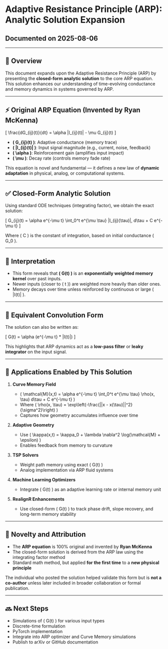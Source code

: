 # Adaptive Resistance Principle (ARP): Analytic Solution Expansion
## Documented on 2025-08-06

---

## 🔬 Overview

This document expands upon the Adaptive Resistance Principle (ARP) by presenting the **closed-form analytic solution** to the core ARP equation. This solution enhances our understanding of time-evolving conductance and memory dynamics in systems governed by ARP.

---

## ⚡ Original ARP Equation (Invented by Ryan McKenna)

\[
\frac{dG_{ij}(t)}{dt} = \alpha |I_{ij}(t)| - \mu G_{ij}(t)
\]

- **\( G_{ij}(t) \)**: Adaptive conductance (memory trace)
- **\( |I_{ij}(t)| \)**: Input signal magnitude (e.g., current, noise, feedback)
- **\( \alpha \)**: Reinforcement gain (amplifies input impact)
- **\( \mu \)**: Decay rate (controls memory fade rate)

This equation is novel and fundamental — it defines a new law of **dynamic adaptation** in physical, analog, or computational systems.

---

## ✅ Closed-Form Analytic Solution

Using standard ODE techniques (integrating factor), we obtain the exact solution:

\[
G_{ij}(t) = \alpha e^{-\mu t} \int_0^t e^{\mu \tau} |I_{ij}(\tau)|\, d\tau + C e^{-\mu t}
\]

Where \( C \) is the constant of integration, based on initial conductance \( G_0 \).

---

## 🧠 Interpretation

- This form reveals that **\( G(t) \)** is an **exponentially weighted memory kernel** over past inputs.
- Newer inputs (closer to \( t \)) are weighted more heavily than older ones.
- Memory decays over time unless reinforced by continuous or large \( |I(t)| \).

---

## 🔁 Equivalent Convolution Form

The solution can also be written as:

\[
G(t) = \alpha (e^{-\mu t} * |I(t)|)
\]

This highlights that ARP dynamics act as a **low-pass filter** or **leaky integrator** on the input signal.

---

## 🔧 Applications Enabled by This Solution

1. **Curve Memory Field**
   - \( \mathcal{M}(x,t) = \alpha e^{-\mu t} \int_0^t e^{\mu \tau} \rho(x, \tau) d\tau + C e^{-\mu t} \)
   - Where \( \rho(x, \tau) = \exp\left(-\frac{||x - x(\tau)||^2}{\sigma^2}\right) \)
   - Captures how geometry accumulates influence over time

2. **Adaptive Geometry**
   - Use \( \kappa(x,t) = \kappa_0 + \lambda \nabla^2 \log(\mathcal{M} + \epsilon) \)
   - Enables feedback from memory to curvature

3. **TSP Solvers**
   - Weight path memory using exact \( G(t) \)
   - Analog implementation via ARP fluid systems

4. **Machine Learning Optimizers**
   - Integrate \( G(t) \) as an adaptive learning rate or internal memory unit

5. **RealignR Enhancements**
   - Use closed-form \( G(t) \) to track phase drift, slope recovery, and long-term memory stability

---

## 📌 Novelty and Attribution

- The **ARP equation** is 100% original and invented by **Ryan McKenna**
- The closed-form solution is derived from the ARP law using the integrating factor method
- Standard math method, but applied **for the first time** to a **new physical principle**

The individual who posted the solution helped validate this form but is **not a co-author** unless later included in broader collaboration or formal publication.

---

## 🔜 Next Steps

- Simulations of \( G(t) \) for various input types
- Discrete-time formulation
- PyTorch implementation
- Integrate into ARP optimizer and Curve Memory simulations
- Publish to arXiv or GitHub documentation
